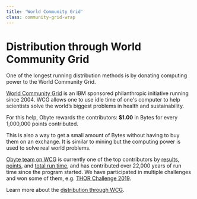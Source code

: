 ```yaml
---
title: 'World Community Grid'
class: community-grid-wrap
---
```


# Distribution through World Community Grid

<div class="sub-block">
    One of the longest running distribution methods is by donating computing power to the World Community Grid.
</div>
<div class="sub-text-block">
    <p>
        <a target="_blank" href="https://www.worldcommunitygrid.org/">World Community Grid</a>
         is an IBM sponsored philanthropic initiative running since 2004. WCG allows one to use idle time of one's 
         computer to help scientists solve the world’s biggest problems in health and sustainability.
    </p>
</div>

For this help, Obyte rewards the contributors: <b>$1.00</b> in Bytes for every 1,000,000 points contributed.

This is also a way to get a small amount of Bytes without having to buy them on an exchange. It is similar to mining but the computing power is used to solve real world problems.

[Obyte team on WCG](https://www.worldcommunitygrid.org/team/viewTeamInfo.do?teamId=R1RD1XTFK92&target=_blank) is currently one of the top contributors by [results](https://www.worldcommunitygrid.org/stat/viewStatsByTeamY.do?sort=results&target=_blank), [points](https://www.worldcommunitygrid.org/stat/viewStatsByTeamY.do?sort=points&target=_blank), and [total run time](https://www.worldcommunitygrid.org/stat/viewStatsByTeamY.do?sort=cpu&target=_blank), and has contributed over 22,000 years of run time since the program started. We have participated in multiple challenges and won some of them, e.g. [THOR Challenge 2019](https://www.worldcommunitygrid.org/team/challenge/viewTeamChallenge.do?challengeId=9589).

Learn more about the [distribution through WCG](https://medium.com/obyte/computing-for-good-again-3795336bdaed?target=_blank).
